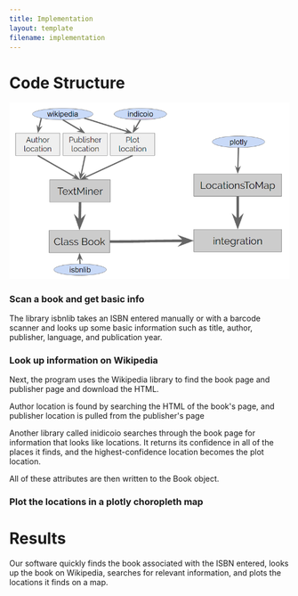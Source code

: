 ```yaml
---
title: Implementation
layout: template
filename: implementation
---
```

# Code Structure
<img src="/pictures/Code_structure.PNG">

### Scan a book and get basic info
The library isbnlib takes an ISBN entered manually or with a barcode scanner and looks up some basic information such as title, author, publisher, language, and publication year.

### Look up information on Wikipedia
Next, the program uses the Wikipedia library to find the book page and publisher page and download the HTML.

Author location is found by searching the HTML of the book's page, and publisher location is pulled from the publisher's page

Another library called inidicoio searches through the book page for information that looks like locations. It returns its confidence in all of the places it finds, and the highest-confidence location becomes the plot location.

All of these attributes are then written to the Book object.

### Plot the locations in a plotly choropleth map

# Results
Our software quickly finds the book associated with the ISBN entered, looks up the book on Wikipedia, searches for relevant information, and plots the locations it finds on a map.
